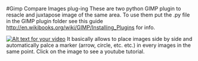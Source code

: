 #Gimp Compare Images plug-ing
These are two python GIMP plugin to resacle and juxtapose image of the same area.
To use them put the .py file in the GIMP plugin folder see this guide http://en.wikibooks.org/wiki/GIMP/Installing_Plugins for info. 

[![Alt text for your video](http://img.youtube.com/vi/VkfNB5o5G54/0.jpg)](http://www.youtube.com/watch?v=VkfNB5o5G54&feature=youtu.be)
It basically allows to place images side by side and automatically palce a marker (arrow, circle, etc. etc.) in every images in the same point. Click on the image to see a youtube tutorial.

